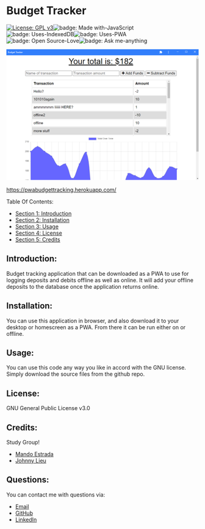 # Budget Tracker

[![License: GPL v3](https://img.shields.io/badge/License-GPLv3-blue.svg)](https://www.gnu.org/licenses/gpl-3.0)![badge: Made with-JavaScript](https://img.shields.io/badge/Made%20with-JavaScript-green)![badge: Uses-IndexedDB](https://img.shields.io/badge/Uses-IndexedDB-orange)![badge: Uses-PWA](https://img.shields.io/badge/Uses-PWA-red)![badge: Open Source-Love](https://img.shields.io/badge/Open%20Source-Love-purple)![badge: Ask me-anything](https://img.shields.io/badge/Ask%20me-anything-yellow)

![screenshot of Budget Tracker](./assets/screenshot.png)

https://pwabudgettracking.herokuapp.com/

Table Of Contents:

- [Section 1: Introduction](#introduction)
- [Section 2: Installation](#installation)
- [Section 3: Usage](#usage)
- [Section 4: License](#license)
- [Section 5: Credits](#credits)

## Introduction:

Budget tracking application that can be downloaded as a PWA to use for logging deposits and debits offline as well as online. It will add your offline deposits to the database once the application returns online.

## Installation:

You can use this application in browser, and also download it to your desktop or homescreen as a PWA. From there it can be run either on or offline.

## Usage:

You can use this code any way you like in accord with the GNU license. Simply download the source files from the github repo.

## License:

GNU General Public License v3.0

## Credits:

Study Group!
- [Mando Estrada](https://github.com/Mando619)
-  [Johnny Lieu](https://github.com/johnnylieu)

## Questions: 

You can contact me with questions via:
- [Email](plover.brown@gmail.com)
- [GitHub](https://www.github.com/rebrasshopper)
- [LinkedIn](https://www.linkedin.com/in/plover-brown-37b6981a5)
